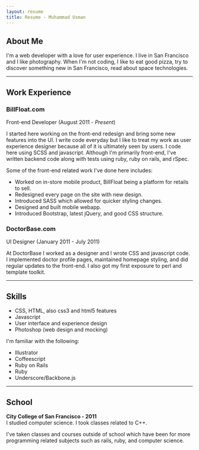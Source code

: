 ```yaml
---
layout: resume
title: Resume - Muhammad Usman
---
```


<div class="section">

<h2> About Me </h2>
  <p>
    I'm a web developer with a love for user experience. I live in San
    Francisco and I like photography. When I'm not coding, I like to eat
    good pizza, try to discover something new in San Francisco, read
    about space technologies.
  </p>
</div>
<hr/>
<div class="section">

<h2> Work Experience </h2>


<h3>BillFloat.com</h3>
<div class="job_subtitle">
  <span class="position_there">
  Front-end Developer
  </span>
  <span class="time_there">
    (August 2011 - <em>Present</em>)
  </span>
</div>
<p>
  I started here working on the front-end redesign and bring some new
  features into the UI. I write code everyday but I like to treat my work
  as user experience designer because all of it is ultimately seen by
  users. I code here using SCSS and javascript.
  Although I'm primarily front-end, I've written backend code along with
  tests using ruby, ruby on rails, and rSpec.
</p>
<p>
Some of the front-end related work I've done here includes:
<ul>
  <li>Worked on in-store mobile product, BillFloat being a platform for retails to sell.</li>
  <li>Redesigned every page on the site with new design.</li>
  <li>Introduced SASS which allowed for quicker styling changes.</li>
  <li>Designed and built mobile webapp.</li>
  <li>Introduced Bootstrap, latest jQuery, and good CSS structure.</li>
</ul>

</p>

<h3>DoctorBase.com</h3>
<div class="job_subtitle">
<span class="position_there">
  UI Designer
</span>
<span class="time_there">
  (January 2011 - July 2011)
</span>
</div>
  <p>
    At DoctorBase I worked as a designer and I wrote CSS and javascript
code. I implemented doctor profile pages, maintained homepage styling,
and did regular updates to the front-end. I also got my first exposure
to perl and template toolkit.
  </p>
</div>

<hr/>
<div class="section">
<h2> Skills </h2>
  <p>
    <ul>
      <li>CSS, HTML, also css3 and html5 features</li>
      <li>Javascript</li>
<li>User interface and experience design</li>
<li>Photoshop (web design and mocking)</li>
    </ul>
<div class="minor">
  I'm familiar with the following:
  <ul>
    <li>Illustrator</li>
    <li>Coffeescript</li>
    <li>Ruby on Rails</li>
    <li>Ruby</li>
    <li>Underscore/Backbone.js</li>
  </ul>
</div>
  </p>
</div>

<hr/>
<div class="section">
<h2> School </h2>
<p>
  <strong>City College of San Francisco  - 2011</strong><br/>
  I studied computer science. I took classes related to C++.
</p>
<p>
  I've taken classes and courses outside of school which have been for
more programming related subjects such as rails, ruby, and computer science. 
</p>
</div>
